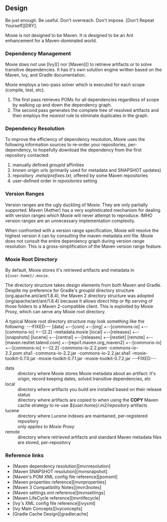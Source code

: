 ## Design

Be just enough.  Be useful.  Don't overreach.  Don't impose.  [Don't Repeat Yourself][DRY].

Moxie is not designed to be Maven.  It is designed to be an Ant enhancement for a Maven-dominated world.

### Dependency Management

Moxie does *not* use [Ivy][] nor [Maven][] to retrieve artifacts or to solve transitive dependencies.  It has it's own solution engine written based on the Maven, Ivy, and Gradle documentation.

Moxie employs a two-pass solver which is executed for each scope (compile, test, etc).

1. The first pass retrieves POMs for all dependencies regardless of scope by walking up and down the dependency graph.
2. The second pass generates the complete tree of resolved artifacts and then employs the *nearest* rule to eliminate duplicates in the graph.

### Dependency Resolution

To improve the efficiency of dependency resolution, Moxie uses the following information sources to re-order your repositories, per-dependency, to hopefully download the dependency from the first repository contacted:

1. manually defined *groupId* affinities
2. known origin urls (primarily used for metadata and SNAPSHOT updates)
3. repository *.meta/prefixes.txt*, offered by some Maven repositories
4. user-defined order in *repositories* setting

### Version Ranges

Version ranges are the ugly duckling of Moxie.  They are only partially supported.  Maven (Aether) has a very sophisticated mechanism for dealing with version ranges which Moxie will never attempt to reproduce.  IMHO version ranges are an unnecessary implementation complexity.

When confronted with a version range specification, Moxie will resolve the highest version it can by consulting the maven-metadata.xml file.  Moxie does not consult the entire dependency graph during version range resolution.  This is a gross-simplification of the Maven version range feature.

### Moxie Root Directory

By default, Moxie stores it's retrieved artifacts and metadata in `${user.home}/.moxie`.

The directory structure takes design elements from both Maven and Gradle.  Despite my preference for Gradle's *groupId* directory structure (org.apache.ant/ant/1.8.4), the Maven 2 directory structure was adopted (org/apache/ant/ant/1.8.4) because it allows direct http or ftp serving of those folders to a Maven 2-compatible client.  This is exploited by Moxie Proxy, which can serve any Moxie root directory.

A typical Moxie root directory structure may look something like the following:
---FIXED---
[data]
  +--[com]
  +--[org]
  +--[commons-io]
    +--[commons-io]
       +--[2.2]
          -metadata.moxie
[local]
  +--[releases]
  +--[snapshots]
[lucene]
  +--[central]
  +--[releases]
  +--[restlet]
[remote]
  +--[maven.restlet.talend.com]
  +--[repo1.maven.org_maven2]
    +--[commons-io]
      +--[commons-io]
        +--[2.2]
           -commons-io-2.2.pom
           -commons-io-2.2.pom.sha1
           -commons-io-2.2.jar
           -commons-io-2.2.jar.sha1
-moxie-toolkit-0.7.0.jar
-moxie-toolkit-0.7.1.jar
-moxie-toolkit-0.7.2.jar
---FIXED---

<dl>
	<dt>data</dt><dd>directory where Moxie stores Moxie metadata about an artifact: it's origin, record keeping dates, solved transitive dependencies, etc</dd>
	<dt>local</dt><dd>directory where artifacts you build are installed based on their release status<br/>directory where artifacts are copied to when using the <b>COPY</b> Maven cache strategy to re-use <em>${user.home}/.m2/repository</em> artifacts</dd>
	<dt>lucene</dt><dd>directory where Lucene indexes are maintained, per-registered repository<br/><i>only applies to Moxie Proxy</i></dd>
	<dt>remote</dt><dd>directory where retrieved artifacts and standard Maven metadata files are stored, per-repository</dd>
</dl>

### Reference links

- [Maven dependency resolution][mvnresolution]
- [Maven SNAPSHOT resolution][mvnsnapshot]
- [Maven's POM XML config file reference][pomxml]
- [Maven properties reference][mvnproperties]
- [Maven 3 Compatibility Notes][mvn3notes]
- [Maven settings.xml reference][mvnsettings]
- [Maven LifeCycle reference][mvnlifecycle]
- [Ivy's XML config file reference][ivyxml]
- [Ivy Main Concepts][ivyconcepts]
- [Gradle Cache Design][gradlecache]